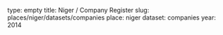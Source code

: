 type: empty
title: Niger / Company Register
slug: places/niger/datasets/companies
place: niger
dataset: companies
year: 2014
